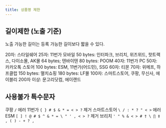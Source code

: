 ```yaml
---
title: 상품명 제한
---
```


## 길이제한 (노출 기준)
노출 가능한 길이는 등록 가능한 길이보다 짧을 수 있다. 

20자: 스타일쉐어
25자: 11번가 모바일
50 bytes: 인터파크, 브리치, 위즈위드, 핫트랙스, 다이소몰, AK몰
64 bytes; 텐바이텐
80 bytes: POOM
40자: 11번가 PC
50자: 카카오톡 스토어
100 bytes: ESM, 11번가(어드민), SSG
60자: 티몬
70자: 위메프, 하프클럽
150 bytes: 멸치쇼핑
180 bytes: LF몰
100자: 스마트스토어, 쿠팡, 무신사, 에이블리
200자 이상: 문고리닷컴, 에이랜드


## 사용불가 특수문자
쿠팡 `/` 에러
11번가 `{ } # $ & * = < > ?` 제거
스마트스토어 `\ / : * ? " < >` 에러
ESM `[ ] ! @ # $ ^ & * = \ " ' , < > ?` 제거
브리치 `' " % & < > # † \ ∏ ‡ , ( ) - + ? ,`